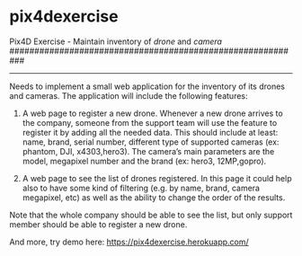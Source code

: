 # pix4dexercise

Pix4D Exercise - Maintain inventory of *drone* and *camera*
###########################################################


********

Needs to implement a small web application for the inventory of its drones and cameras. The application will include the following features:

1. A web page to register a new drone. Whenever a new drone arrives to the company, someone from the support team will use the feature to register it by adding all the needed data. This should include at least: name, brand, serial number, different type of supported cameras (ex: phantom, DJI, x4303,hero3). The camera’s main parameters are the model, megapixel number and the brand (ex: hero3, 12MP,gopro).

2. A web page to see the list of drones registered. In this page it could help also to have some kind of filtering (e.g. by name, brand, camera megapixel, etc) as well as the ability to change the order of the results.

Note that the whole company should be able to see the list, but only support member should be able to register a new drone.

And more, try demo here: https://pix4dexercise.herokuapp.com/
